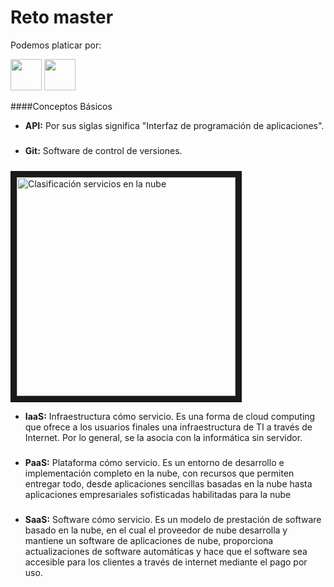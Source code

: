 # Reto master

Podemos platicar por:

<div style="float=rigth;">
<a href="https://www.facebook.com/Danybme/" target="_blank"><img src="https://upload.wikimedia.org/wikipedia/commons/5/51/Facebook_f_logo_%282019%29.svg" width="50"></a> 
<a href="https://www.instagram.com/danybme/" target="_blank"><img src="https://assets.stickpng.com/images/580b57fcd9996e24bc43c521.png" width="50"></a>
<a href="http://assets.stickpng.com/thumbs/580b57fcd9996e24bc43c53e.png" width="50"></a>


####Conceptos Básicos

- **API:** Por sus siglas significa "Interfaz de programación de aplicaciones".
#####
- **Git:** Software de control de versiones.
#####

<img src="https://nanobytes.es/web/image/55083/Comparativa%20iaas%20paas%20saas.png?access_token=760263c2-d615-4e27-887f-a463ed1366d0" width="350" alt="Clasificación servicios en la nube"
border="10">

- **IaaS:** Infraestructura cómo servicio.
 Es una forma de cloud computing que ofrece a los usuarios finales una infraestructura de TI a través de Internet. Por lo general, se la asocia con la informática sin servidor.
#####
- **PaaS:** Plataforma cómo servicio.
Es un entorno de desarrollo e implementación completo en la nube, con recursos que permiten entregar todo, desde aplicaciones sencillas basadas en la nube hasta aplicaciones empresariales sofisticadas habilitadas para la nube
#####
- **SaaS:** Software cómo servicio.
Es un modelo de prestación de software basado en la nube, en el cual el proveedor de nube desarrolla y mantiene un software de aplicaciones de nube, proporciona actualizaciones de software automáticas y hace que el software sea accesible para los clientes a través de internet mediante el pago por uso.
#####







